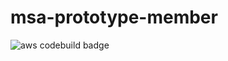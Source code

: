 # msa-prototype-member

![aws codebuild badge](https://codebuild.ap-northeast-2.amazonaws.com/badges?uuid=eyJlbmNyeXB0ZWREYXRhIjoiaUxuM3lSWlFXT1luUm9HU1REbFJiSnZ6RlM0UTFCd0FMOSs0enh1SWdGVlh4VjRxMURiT2cxNVBFNlE0b2FMRWx0OEpJMTRDbUR6WTRiV085em1CZ25ZPSIsIml2UGFyYW1ldGVyU3BlYyI6Inl5dlFWbjErSFphZmtLS08iLCJtYXRlcmlhbFNldFNlcmlhbCI6MX0%3D&branch=master)
